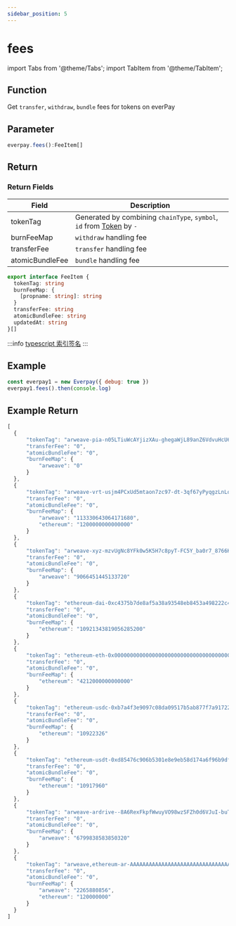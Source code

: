 ```yaml
---
sidebar_position: 5
---
```


# fees

import Tabs from '@theme/Tabs';
import TabItem from '@theme/TabItem';

## Function

Get `transfer`, `withdraw`, `bundle` fees for tokens on everPay

## Parameter

```ts
everpay.fees():FeeItem[]
```

## Return

<Tabs>
<TabItem value="field" label="Return Field" default>

### Return Fields

|Field|Description|
|---|---|
|tokenTag|Generated by combining `chainType`, `symbol`, `id` from [Token](./info#token-field-description) by `-`|
|burnFeeMap|`withdraw` handling fee|
|transferFee|`transfer` handling fee|
|atomicBundleFee| `bundle` handling fee|

</TabItem>
<TabItem value="type" label="Return Type">

```ts
export interface FeeItem {
  tokenTag: string
  burnFeeMap: {
    [propname: string]: string
  }
  transferFee: string
  atomicBundleFee: string
  updatedAt: string
}[]
```

:::info
[typescript 索引签名](https://www.typescriptlang.org/docs/handbook/2/objects.html#index-signatures)
:::
</TabItem>
</Tabs>

## Example

```js
const everpay1 = new Everpay({ debug: true })
everpay1.fees().then(console.log)
```

## Example Return

```js
[
  {
      "tokenTag": "arweave-pia-n05LTiuWcAYjizXAu-ghegaWjL89anZ6VdvuHcU6dno",
      "transferFee": "0",
      "atomicBundleFee": "0",
      "burnFeeMap": {
          "arweave": "0"
      }
  },
  {
      "tokenTag": "arweave-vrt-usjm4PCxUd5mtaon7zc97-dt-3qf67yPyqgzLnLqk5A",
      "transferFee": "0",
      "atomicBundleFee": "0",
      "burnFeeMap": {
          "arweave": "113330643064171680",
          "ethereum": "1200000000000000"
      }
  },
  {
      "tokenTag": "arweave-xyz-mzvUgNc8YFk0w5K5H7c8pyT-FC5Y_ba0r7_8766Kx74",
      "transferFee": "0",
      "atomicBundleFee": "0",
      "burnFeeMap": {
          "arweave": "9066451445133720"
      }
  },
  {
      "tokenTag": "ethereum-dai-0xc4375b7de8af5a38a93548eb8453a498222c4ff2",
      "transferFee": "0",
      "atomicBundleFee": "0",
      "burnFeeMap": {
          "ethereum": "10921343819056285200"
      }
  },
  {
      "tokenTag": "ethereum-eth-0x0000000000000000000000000000000000000000",
      "transferFee": "0",
      "atomicBundleFee": "0",
      "burnFeeMap": {
          "ethereum": "4212000000000000"
      }
  },
  {
      "tokenTag": "ethereum-usdc-0xb7a4f3e9097c08da09517b5ab877f7a917224ede",
      "transferFee": "0",
      "atomicBundleFee": "0",
      "burnFeeMap": {
          "ethereum": "10922326"
      }
  },
  {
      "tokenTag": "ethereum-usdt-0xd85476c906b5301e8e9eb58d174a6f96b9dfc5ee",
      "transferFee": "0",
      "atomicBundleFee": "0",
      "burnFeeMap": {
          "ethereum": "10917960"
      }
  },
  {
      "tokenTag": "arweave-ardrive--8A6RexFkpfWwuyVO98wzSFZh0d6VJuI-buTJvlwOJQ",
      "transferFee": "0",
      "atomicBundleFee": "0",
      "burnFeeMap": {
          "arweave": "6799838583850320"
      }
  },
  {
      "tokenTag": "arweave,ethereum-ar-AAAAAAAAAAAAAAAAAAAAAAAAAAAAAAAAAAAAAAAAAAA,0xcc9141efa8c20c7df0778748255b1487957811be",
      "transferFee": "0",
      "atomicBundleFee": "0",
      "burnFeeMap": {
          "arweave": "2265880856",
          "ethereum": "120000000"
      }
  }
]

```
